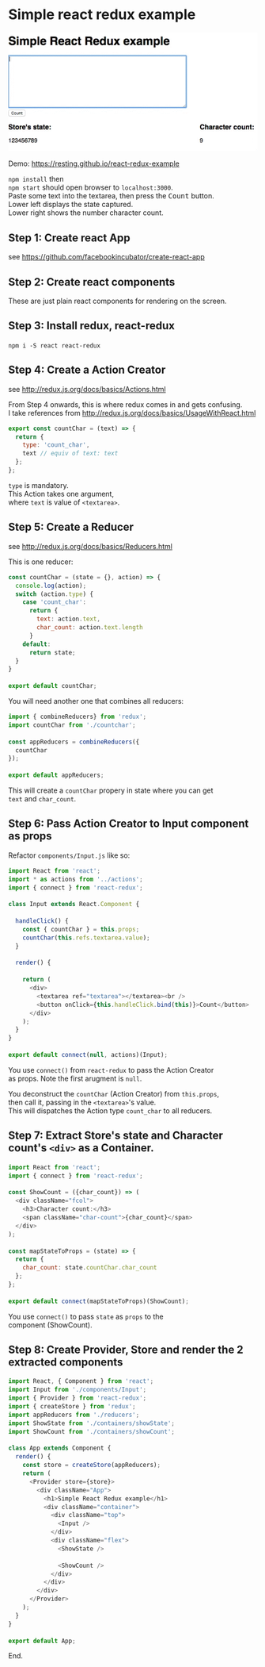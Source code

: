 # Simple react redux example
![demo](https://github.com/resting/react-redux-example/raw/master/public/demo.gif)

Demo: https://resting.github.io/react-redux-example

`npm install` then  
`npm start` should open browser to `localhost:3000`.  
Paste some text into the textarea, then press the <kbd>Count</kbd> button.  
Lower left displays the state captured.  
Lower right shows the number character count.

Step 1: Create react App
---
see https://github.com/facebookincubator/create-react-app

Step 2: Create react components
---
These are just plain react components for rendering on the screen.

Step 3: Install redux, react-redux
---
`npm i -S react react-redux`

Step 4: Create a Action Creator
---
see http://redux.js.org/docs/basics/Actions.html

From Step 4 onwards, this is where redux comes in and gets confusing.  
I take references from http://redux.js.org/docs/basics/UsageWithReact.html

```javascript
export const countChar = (text) => {
  return {
    type: 'count_char',
    text // equiv of text: text
  };
};
```
`type` is mandatory.  
This Action takes one argument,  
where `text` is value of `<textarea>`.


Step 5: Create a Reducer
---
see http://redux.js.org/docs/basics/Reducers.html

This is one reducer:

```javascript
const countChar = (state = {}, action) => {
  console.log(action);
  switch (action.type) {
    case 'count_char':
      return {
        text: action.text,
        char_count: action.text.length
      }
    default:
      return state;
  }
}

export default countChar;
```


You will need another one that combines all reducers:

```javascript
import { combineReducers} from 'redux';
import countChar from './countchar';

const appReducers = combineReducers({
  countChar
});

export default appReducers;

```

This will create a `countChar` propery in state where you can get  
`text` and `char_count`.

Step 6: Pass Action Creator to Input component as props
---
Refactor `components/Input.js` like so:

```javascript
import React from 'react';
import * as actions from '../actions';
import { connect } from 'react-redux';

class Input extends React.Component {

  handleClick() {
    const { countChar } = this.props;
    countChar(this.refs.textarea.value);
  }

  render() {

    return (
      <div>
        <textarea ref="textarea"></textarea><br />
        <button onClick={this.handleClick.bind(this)}>Count</button>
      </div>
    );
  }
}

export default connect(null, actions)(Input);
```
You use `connect()` from `react-redux` to pass the Action Creator  
as props. Note the first arugment is `null`.

You deconstruct the `countChar` (Action Creator) from `this.props`,   
then call it, passing in the `<textarea>`'s value.  
This will dispatches the Action type `count_char` to all reducers.

Step 7: Extract Store's state and Character count's `<div>` as a Container.
---

```javascript
import React from 'react';
import { connect } from 'react-redux';

const ShowCount = ({char_count}) => (
  <div className="fcol">
    <h3>Character count:</h3>
    <span className="char-count">{char_count}</span>
  </div>
);

const mapStateToProps = (state) => {
  return {
    char_count: state.countChar.char_count
  };
};

export default connect(mapStateToProps)(ShowCount);
```

You use `connect()` to pass `state` as `props` to the  
component (ShowCount).

Step 8: Create Provider, Store and render the 2 extracted components
---
```javascript
import React, { Component } from 'react';
import Input from './components/Input';
import { Provider } from 'react-redux';
import { createStore } from 'redux';
import appReducers from './reducers';
import ShowState from './containers/showState';
import ShowCount from './containers/showCount';

class App extends Component {
  render() {
    const store = createStore(appReducers);
    return (
      <Provider store={store}>
        <div className="App">
          <h1>Simple React Redux example</h1>
          <div className="container">
            <div className="top">
              <Input />
            </div>
            <div className="flex">
              <ShowState />

              <ShowCount />
            </div>
          </div>
        </div>
      </Provider>
    );
  }
}

export default App;

```

End.
